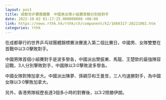 ```yaml
---
layout: post
title: 成都世乒賽團體賽　中國男女隊小組賽首戰分別挫對手
date: 2022-10-02 01:17:25.000000000 +08:00
link: https://news.rthk.hk/rthk/ch/component/k2/1669317-20221002.htm
categories: rthk
---
```


在成都舉行的世界乒乓球團體錦標賽決賽進入第二個比賽日，中國男、女隊雙雙在首戰中以3:0擊敗對手。

中國男隊首個小組賽對手是波多黎各，中國派出樊振東、馬龍、王楚欽的最強陣容迎戰，3人分別擊敗對手，中國隊以3:0擊敗波多黎各。

中國女隊對陣加拿大。中國派出陳夢、孫穎莎和王曼昱，三人均速勝對手，為中國女隊以3:0擊敗加拿大。

另外，香港男隊經歷長達3個多小時的對賽後，以3:2險勝伊朗。
